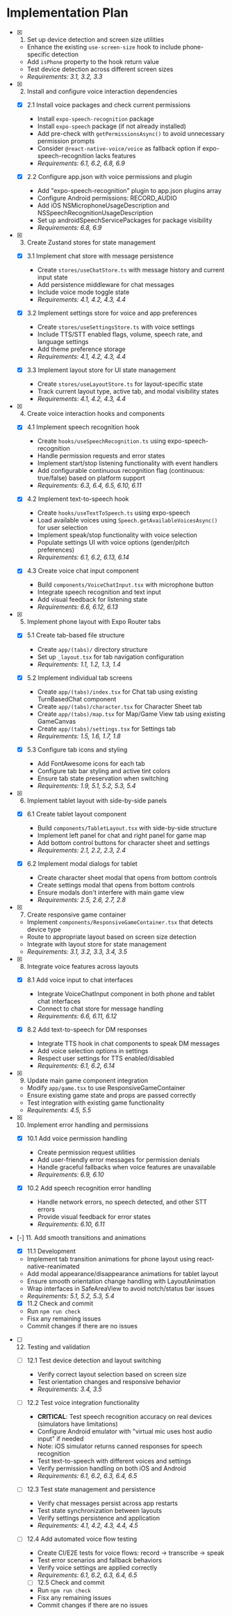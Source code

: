 # Implementation Plan

- [x] 1. Set up device detection and screen size utilities
  - Enhance the existing `use-screen-size` hook to include phone-specific detection
  - Add `isPhone` property to the hook return value
  - Test device detection across different screen sizes
  - _Requirements: 3.1, 3.2, 3.3_

- [x] 2. Install and configure voice interaction dependencies
  - [x] 2.1 Install voice packages and check current permissions
    - Install `expo-speech-recognition` package
    - Install `expo-speech` package (if not already installed)
    - Add pre-check with `getPermissionsAsync()` to avoid unnecessary permission prompts
    - Consider `@react-native-voice/voice` as fallback option if expo-speech-recognition lacks features
    - _Requirements: 6.1, 6.2, 6.8, 6.9_

  - [x] 2.2 Configure app.json with voice permissions and plugin
    - Add "expo-speech-recognition" plugin to app.json plugins array
    - Configure Android permissions: RECORD_AUDIO
    - Add iOS NSMicrophoneUsageDescription and NSSpeechRecognitionUsageDescription
    - Set up androidSpeechServicePackages for package visibility
    - _Requirements: 6.8, 6.9_

- [x] 3. Create Zustand stores for state management
  - [x] 3.1 Implement chat store with message persistence
    - Create `stores/useChatStore.ts` with message history and current input state
    - Add persistence middleware for chat messages
    - Include voice mode toggle state
    - _Requirements: 4.1, 4.2, 4.3, 4.4_

  - [x] 3.2 Implement settings store for voice and app preferences
    - Create `stores/useSettingsStore.ts` with voice settings
    - Include TTS/STT enabled flags, volume, speech rate, and language settings
    - Add theme preference storage
    - _Requirements: 4.1, 4.2, 4.3, 4.4_

  - [x] 3.3 Implement layout store for UI state management
    - Create `stores/useLayoutStore.ts` for layout-specific state
    - Track current layout type, active tab, and modal visibility states
    - _Requirements: 4.1, 4.2, 4.3, 4.4_

- [x] 4. Create voice interaction hooks and components
  - [x] 4.1 Implement speech recognition hook
    - Create `hooks/useSpeechRecognition.ts` using expo-speech-recognition
    - Handle permission requests and error states
    - Implement start/stop listening functionality with event handlers
    - Add configurable continuous recognition flag (continuous: true/false) based on platform support
    - _Requirements: 6.3, 6.4, 6.5, 6.10, 6.11_

  - [x] 4.2 Implement text-to-speech hook
    - Create `hooks/useTextToSpeech.ts` using expo-speech
    - Load available voices using `Speech.getAvailableVoicesAsync()` for user selection
    - Implement speak/stop functionality with voice selection
    - Populate settings UI with voice options (gender/pitch preferences)
    - _Requirements: 6.1, 6.2, 6.13, 6.14_

  - [x] 4.3 Create voice chat input component
    - Build `components/VoiceChatInput.tsx` with microphone button
    - Integrate speech recognition and text input
    - Add visual feedback for listening state
    - _Requirements: 6.6, 6.12, 6.13_

- [x] 5. Implement phone layout with Expo Router tabs
  - [x] 5.1 Create tab-based file structure
    - Create `app/(tabs)/` directory structure
    - Set up `_layout.tsx` for tab navigation configuration
    - _Requirements: 1.1, 1.2, 1.3, 1.4_

  - [x] 5.2 Implement individual tab screens
    - Create `app/(tabs)/index.tsx` for Chat tab using existing TurnBasedChat component
    - Create `app/(tabs)/character.tsx` for Character Sheet tab
    - Create `app/(tabs)/map.tsx` for Map/Game View tab using existing GameCanvas
    - Create `app/(tabs)/settings.tsx` for Settings tab
    - _Requirements: 1.5, 1.6, 1.7, 1.8_

  - [x] 5.3 Configure tab icons and styling
    - Add FontAwesome icons for each tab
    - Configure tab bar styling and active tint colors
    - Ensure tab state preservation when switching
    - _Requirements: 1.9, 5.1, 5.2, 5.3, 5.4_

- [x] 6. Implement tablet layout with side-by-side panels
  - [x] 6.1 Create tablet layout component
    - Build `components/TabletLayout.tsx` with side-by-side structure
    - Implement left panel for chat and right panel for game map
    - Add bottom control buttons for character sheet and settings
    - _Requirements: 2.1, 2.2, 2.3, 2.4_

  - [x] 6.2 Implement modal dialogs for tablet
    - Create character sheet modal that opens from bottom controls
    - Create settings modal that opens from bottom controls
    - Ensure modals don't interfere with main game view
    - _Requirements: 2.5, 2.6, 2.7, 2.8_

- [x] 7. Create responsive game container
  - Implement `components/ResponsiveGameContainer.tsx` that detects device type
  - Route to appropriate layout based on screen size detection
  - Integrate with layout store for state management
  - _Requirements: 3.1, 3.2, 3.3, 3.4, 3.5_

- [x] 8. Integrate voice features across layouts
  - [x] 8.1 Add voice input to chat interfaces
    - Integrate VoiceChatInput component in both phone and tablet chat interfaces
    - Connect to chat store for message handling
    - _Requirements: 6.6, 6.11, 6.12_

  - [x] 8.2 Add text-to-speech for DM responses
    - Integrate TTS hook in chat components to speak DM messages
    - Add voice selection options in settings
    - Respect user settings for TTS enabled/disabled
    - _Requirements: 6.1, 6.2, 6.14_

- [x] 9. Update main game component integration
  - Modify `app/game.tsx` to use ResponsiveGameContainer
  - Ensure existing game state and props are passed correctly
  - Test integration with existing game functionality
  - _Requirements: 4.5, 5.5_

- [x] 10. Implement error handling and permissions
  - [x] 10.1 Add voice permission handling
    - Create permission request utilities
    - Add user-friendly error messages for permission denials
    - Handle graceful fallbacks when voice features are unavailable
    - _Requirements: 6.9, 6.10_

  - [x] 10.2 Add speech recognition error handling
    - Handle network errors, no speech detected, and other STT errors
    - Provide visual feedback for error states
    - _Requirements: 6.10, 6.11_

- [-] 11. Add smooth transitions and animations

	- [x] 11.1 Development
	- Implement tab transition animations for phone layout using react-native-reanimated
	- Add modal appearance/disappearance animations for tablet layout
	- Ensure smooth orientation change handling with LayoutAnimation
	- Wrap interfaces in SafeAreaView to avoid notch/status bar issues
	- _Requirements: 5.1, 5.2, 5.3, 5.4_

	- [x] 11.2 Check and commit
	- Run `npm run check`
	- Fisx any remaining issues
	- Commit changes if there are no issues

- [ ] 12. Testing and validation
  - [ ] 12.1 Test device detection and layout switching
    - Verify correct layout selection based on screen size
    - Test orientation changes and responsive behavior
    - _Requirements: 3.4, 3.5_

  - [ ] 12.2 Test voice integration functionality
    - **CRITICAL**: Test speech recognition accuracy on real devices (simulators have limitations)
    - Configure Android emulator with "virtual mic uses host audio input" if needed
    - Note: iOS simulator returns canned responses for speech recognition
    - Test text-to-speech with different voices and settings
    - Verify permission handling on both iOS and Android
    - _Requirements: 6.1, 6.2, 6.3, 6.4, 6.5_

  - [ ] 12.3 Test state management and persistence
    - Verify chat messages persist across app restarts
    - Test state synchronization between layouts
    - Verify settings persistence and application
    - _Requirements: 4.1, 4.2, 4.3, 4.4, 4.5_

  - [ ] 12.4 Add automated voice flow testing
    - Create CI/E2E tests for voice flows: record → transcribe → speak
    - Test error scenarios and fallback behaviors
    - Verify voice settings are applied correctly
    - _Requirements: 6.1, 6.2, 6.3, 6.4, 6.5_

	- [ ] 12.5 Check and commit
	- Run `npm run check`
	- Fisx any remaining issues
	- Commit changes if there are no issues